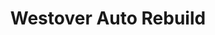 ---
title: "Westover Auto Rebuild"
url: /maple-valley/westover-auto-rebuild/
shop: Autowerkstatt
---